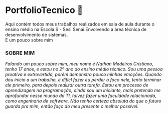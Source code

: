 # PortfolioTecnico 📖
Aqui contém todos meus trabalhos realizados em sala de aula durante o ensino médio na Escola S - Sesi Senai.Envolvendo a área técnica de desenvolvimento de sistemas.  
E um pouco sobre mim
### SOBRE MIM 
*Falando um pouco sobre mim, meu nome é Nathan Medeiros Cristiano, tenho 17 anos, e estou no 2º ano do ensino médio técnico. Sou uma pessoa proativa e extrovertida, porém demonstro pouco minhas emoções. Quando dou inicio a um trabalho, e dificl fazer eu perder o foco nele, tento terminar ele primeiro, para depois realizar outra tarefa. Estou em processo de aprendizagem na programação, ainda sou um iniciante, mais pretendo me aprofundar nesse mundo da TI, talvez fazer uma faculdade relacionada, como engenharia de software. Não tenho certeza absoluta do que o futuro guarda pra mim, então faço do meu presente o melhor possível.*


            
          


